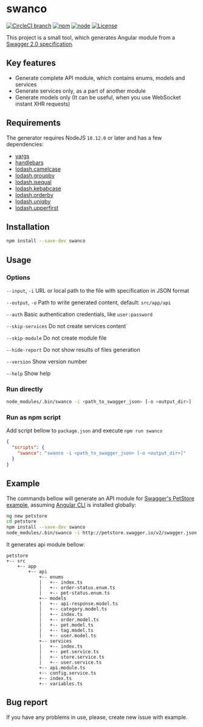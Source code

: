 # swanco

[![CircleCI branch](https://img.shields.io/circleci/project/github/semenovap/swanco/master.svg?label=circleci)](https://circleci.com/gh/semenovap/swanco)
[![npm](https://img.shields.io/npm/v/swanco.svg?label=npm%20package)](https://www.npmjs.com/package/swanco)
[![node](https://img.shields.io/node/v/swanco.svg?label=require%20node)](https://nodejs.org)
[![License](https://img.shields.io/npm/l/swanco.svg)](/LICENSE)

This project is a small tool, which generates Angular module from a [Swagger 2.0 specification](https://swagger.io/specification).

## Key features
- Generate complete API module, which contains enums, models and services
- Generate services only, as a part of another module
- Generate models only (It can be useful, when you use WebSocket instant XHR requests) 

## Requirements
The generator requires NodeJS `10.12.0` or later and has a few dependencies:
- [yargs](https://www.npmjs.com/package/yargs)
- [handlebars](https://www.npmjs.com/package/handlebars)
- [lodash.camelcase](https://www.npmjs.com/package/lodash.camelcase)
- [lodash.groupby](https://www.npmjs.com/package/lodash.groupby)
- [lodash.isequal](https://www.npmjs.com/package/lodash.isequal)
- [lodash.kebabcase](https://www.npmjs.com/package/lodash.kebabcase)
- [lodash.orderby](https://www.npmjs.com/package/lodash.orderby)
- [lodash.uniqby](https://www.npmjs.com/package/lodash.uniqby)
- [lodash.upperfirst](https://www.npmjs.com/package/lodash.upperfirst)

## Installation
```bash
npm install --save-dev swanco
```

## Usage

### Options

`--input`, `-i`   URL or local path to the file with specification in JSON format

`--output`, `-o`  Path to write generated content, default: `src/app/api`

`--auth`          Basic authentication credentials, like `user:password`

`--skip-services` Do not create services content`

`--skip-module`   Do not create module file

`--hide-report`   Do not show results of files generation

`--version`       Show version number

`--help`          Show help

### Run directly
```bash
node_modules/.bin/swanco -i <path_to_swagger_json> [-o <output_dir>]
```

### Run as npm script
Add script bellow to `package.json` and execute `npm run swanco`
```json
{
  "scripts": {
    "swanco": "swanco -i <path_to_swagger_json> [-o <output_dir>]"
  }
}
```

## Example

The commands bellow will generate an API module for [Swagger's PetStore example](http://petstore.swagger.io), assuming [Angular CLI](https://cli.angular.io) is installed globally:

```bash
ng new petstore
cd petstore
npm install --save-dev swanco
node_modules/.bin/swanco -i http://petstore.swagger.io/v2/swagger.json
```

It generates api module bellow:

```
petstore
+-- src
    +-- app
        +-- api
            +-- enums
            |   +-- index.ts 
            |   +-- order-status.enum.ts 
            |   +-- pet-status.enum.ts 
            +-- models
            |   +-- api-response.model.ts
            |   +-- category.model.ts
            |   +-- index.ts
            |   +-- order.model.ts
            |   +-- pet.model.ts
            |   +-- tag.model.ts
            |   +-- user.model.ts
            +-- services
            |   +-- index.ts
            |   +-- pet.service.ts
            |   +-- store.service.ts
            |   +-- user.service.ts
            +-- api.module.ts
            +-- config.service.ts
            +-- index.ts
            +-- variables.ts
```

## Bug report

If you have any problems in use, please, create new issue with example.
